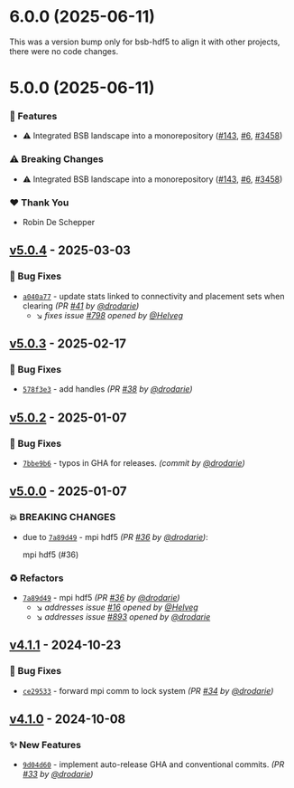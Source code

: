 # 6.0.0 (2025-06-11)

This was a version bump only for bsb-hdf5 to align it with other projects, there were no code changes.

# 5.0.0 (2025-06-11)

### 🚀 Features

- ⚠️  Integrated BSB landscape into a monorepository ([#143](https://github.com/dbbs-lab/bsb/pull/143), [#6](https://github.com/dbbs-lab/bsb/issues/6), [#3458](https://github.com/dbbs-lab/bsb/issues/3458))

### ⚠️  Breaking Changes

- ⚠️  Integrated BSB landscape into a monorepository ([#143](https://github.com/dbbs-lab/bsb/pull/143), [#6](https://github.com/dbbs-lab/bsb/issues/6), [#3458](https://github.com/dbbs-lab/bsb/issues/3458))

### ❤️ Thank You

- Robin De Schepper


## [v5.0.4] - 2025-03-03
### :bug: Bug Fixes
- [`a040a77`](https://github.com/dbbs-lab/bsb-hdf5/commit/a040a774ac8d407a626f2bdfa3805dd15e9869f3) - update stats linked to connectivity and placement sets when clearing *(PR [#41](https://github.com/dbbs-lab/bsb-hdf5/pull/41) by [@drodarie](https://github.com/drodarie))*
  - :arrow_lower_right: *fixes issue [#798](https://github.com/dbbs-lab/bsb-core/issues/798) opened by [@Helveg](https://github.com/Helveg)*


## [v5.0.3] - 2025-02-17
### :bug: Bug Fixes
- [`578f3e3`](https://github.com/dbbs-lab/bsb-hdf5/commit/578f3e3242f87d2214820d4a4582d83cc1f83471) - add handles *(PR [#38](https://github.com/dbbs-lab/bsb-hdf5/pull/38) by [@drodarie](https://github.com/drodarie))*


## [v5.0.2] - 2025-01-07
### :bug: Bug Fixes
- [`7bbe9b6`](https://github.com/dbbs-lab/bsb-hdf5/commit/7bbe9b6cf087719dd2c821102269c44ae018fffe) - typos in GHA for releases. *(commit by [@drodarie](https://github.com/drodarie))*


## [v5.0.0] - 2025-01-07
### :boom: BREAKING CHANGES
- due to [`7a89d49`](https://github.com/dbbs-lab/bsb-hdf5/commit/7a89d4921173ac0dd058c7c19a0286c785345a45) - mpi hdf5 *(PR [#36](https://github.com/dbbs-lab/bsb-hdf5/pull/36) by [@drodarie](https://github.com/drodarie))*:

  mpi hdf5 (#36)


### :recycle: Refactors
- [`7a89d49`](https://github.com/dbbs-lab/bsb-hdf5/commit/7a89d4921173ac0dd058c7c19a0286c785345a45) - mpi hdf5 *(PR [#36](https://github.com/dbbs-lab/bsb-hdf5/pull/36) by [@drodarie](https://github.com/drodarie))*
  - :arrow_lower_right: *addresses issue [#16](https://github.com/dbbs-lab/bsb-hdf5/issues/16) opened by [@Helveg](https://github.com/Helveg)*
  - :arrow_lower_right: *addresses issue [#893](https://github.com/dbbs-lab/bsb-core/issues/893) opened by [@drodarie](https://github.com/drodarie)*


## [v4.1.1] - 2024-10-23
### :bug: Bug Fixes
- [`ce29533`](https://github.com/dbbs-lab/bsb-hdf5/commit/ce29533c5479bf296c98af45b16bfe1d5ef29d3d) - forward mpi comm to lock system *(PR [#34](https://github.com/dbbs-lab/bsb-hdf5/pull/34) by [@drodarie](https://github.com/drodarie))*


## [v4.1.0] - 2024-10-08
### :sparkles: New Features
- [`9d04d60`](https://github.com/dbbs-lab/bsb-hdf5/commit/9d04d60eced939ed3e313ac8834439a98939f5e2) - implement auto-release GHA and conventional commits. *(PR [#33](https://github.com/dbbs-lab/bsb-hdf5/pull/33) by [@drodarie](https://github.com/drodarie))*

[v4.1.0]: https://github.com/dbbs-lab/bsb-hdf5/compare/v4.0.0...v4.1.0
[v4.1.1]: https://github.com/dbbs-lab/bsb-hdf5/compare/v4.1.0...v4.1.1
[v5.0.0]: https://github.com/dbbs-lab/bsb-hdf5/compare/v4.1.1...v5.0.0
[v5.0.2]: https://github.com/dbbs-lab/bsb-hdf5/compare/v5.0.1...v5.0.2
[v5.0.3]: https://github.com/dbbs-lab/bsb-hdf5/compare/v5.0.2...v5.0.3
[v5.0.4]: https://github.com/dbbs-lab/bsb-hdf5/compare/v5.0.3...v5.0.4
